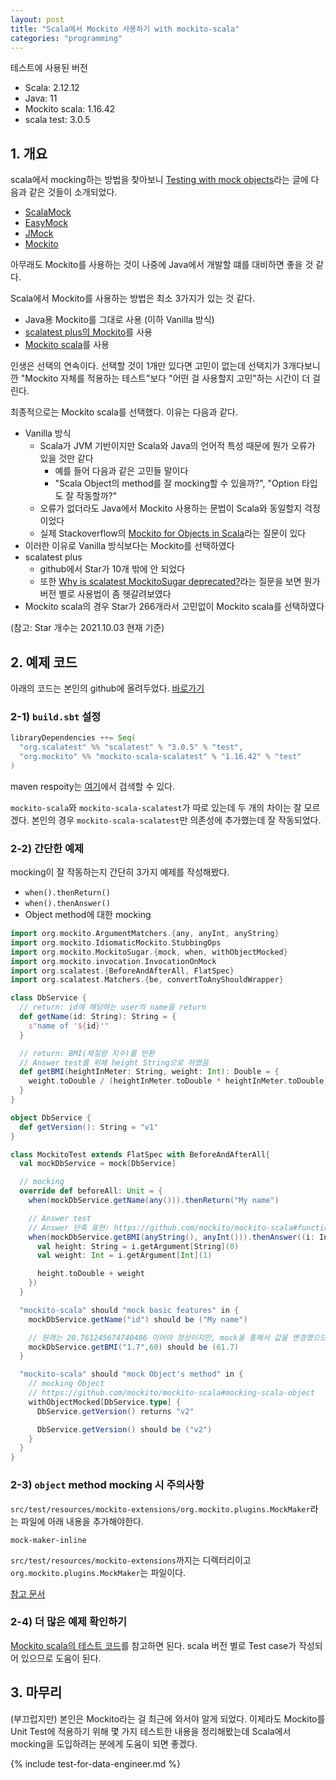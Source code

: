 ```yaml
---
layout: post
title: "Scala에서 Mockito 사용하기 with mockito-scala"
categories: "programming"
---
```


테스트에 사용된 버전

- Scala: 2.12.12
- Java: 11
- Mockito scala: 1.16.42
- scala test: 3.0.5

## 1. 개요

scala에서 mocking하는 방법을 찾아보니 [Testing with mock objects](https://www.scalatest.org/user_guide/testing_with_mock_objects)라는 글에 다음과 같은 것들이 소개되었다.

- [ScalaMock](https://www.scalatest.org/user_guide/testing_with_mock_objects#scalamock)
- [EasyMock](https://www.scalatest.org/plus/easymock)
- [JMock](https://www.scalatest.org/plus/jmock)
- [Mockito](https://www.scalatest.org/plus/mockito)

아무래도 Mockito를 사용하는 것이 나중에 Java에서 개발할 떄를 대비하면 좋을 것 같다.

Scala에서 Mockito를 사용하는 방법은 최소 3가지가 있는 것 같다.

- Java용 Mockito를 그대로 사용 (이하 Vanilla 방식)
- [scalatest plus의 Mockito](https://github.com/scalatest/scalatestplus-mockito)를 사용
- [Mockito scala](https://github.com/mockito/mockito-scala)를 사용

인생은 선택의 연속이다. 선택할 것이 1개만 있다면 고민이 없는데 선택지가 3개다보니깐 "Mockito 자체를 적용하는 테스트"보다 "어떤 걸 사용할지 고민"하는 시간이 더 걸린다.

최종적으로는 Mockito scala를 선택했다. 이유는 다음과 같다.

- Vanilla 방식
    - Scala가 JVM 기반이지만  Scala와 Java의 언어적 특성 때문에 뭔가 오류가 있을 것만 같다
        - 예를 들어 다음과 같은 고민들 말이다
        - "Scala Object의 method를 잘 mocking할 수 있을까?", "Option 타입도 잘 작동할까?"
    - 오류가 없더라도 Java에서 Mockito 사용하는 문법이 Scala와 동일할지 걱정이었다
    - 실제 Stackoverflow의 [Mockito for Objects in Scala](https://stackoverflow.com/questions/16443801/mockito-for-objects-in-scala)라는 질문이 있다
- 이러한 이유로 Vanilla 방식보다는 Mockito를 선택하였다
- scalatest plus
    - github에서 Star가 10개 밖에 안 되었다
    - 또한 [Why is scalatest MockitoSugar deprecated?](https://stackoverflow.com/q/48552339/2930152)라는 질문을 보면 뭔가 버전 별로 사용법이 좀 헷갈려보였다
- Mockito scala의 경우 Star가 266개라서 고민없이 Mockito scala를 선택하였다

(참고: Star 개수는 2021.10.03 현재 기준)

## 2. 예제 코드

아래의 코드는 본인의 github에 올려두었다. [바로가기](https://github.com/jason-heo/mockito-scala-example)

### 2-1) `build.sbt` 설정

```scala
libraryDependencies ++= Seq(
  "org.scalatest" %% "scalatest" % "3.0.5" % "test",
  "org.mockito" %% "mockito-scala-scalatest" % "1.16.42" % "test"
)
```

maven respoity는 [여기](https://search.maven.org/search?q=mockito-scala)에서 검색할 수 있다.

`mockito-scala`와 `mockito-scala-scalatest`가 따로 있는데 두 개의 차이는 잘 모르겠다. 본인의 경우 `mockito-scala-scalatest`만 의존성에 추가했는데 잘 작동되었다.

### 2-2) 간단한 예제

mocking이 잘 작동하는지 간단히 3가지 예제를 작성해봤다.

- `when().thenReturn()`
- `when().thenAnswer()`
- Object method에 대한 mocking

```scala
import org.mockito.ArgumentMatchers.{any, anyInt, anyString}
import org.mockito.IdiomaticMockito.StubbingOps
import org.mockito.MockitoSugar.{mock, when, withObjectMocked}
import org.mockito.invocation.InvocationOnMock
import org.scalatest.{BeforeAndAfterAll, FlatSpec}
import org.scalatest.Matchers.{be, convertToAnyShouldWrapper}

class DbService {
  // return: id에 해당하는 user의 name을 return
  def getName(id: String): String = {
    s"name of '${id}'"
  }

  // return: BMI(체질량 지수)를 반환
  // Answer test를 위해 height String으로 하였음
  def getBMI(heightInMeter: String, weight: Int): Double = {
    weight.toDouble / (heightInMeter.toDouble * heightInMeter.toDouble)
  }
}

object DbService {
  def getVersion(): String = "v1"
}

class MockitoTest extends FlatSpec with BeforeAndAfterAll{
  val mockDbService = mock[DbService]

  // mocking
  override def beforeAll: Unit = {
    when(mockDbService.getName(any())).thenReturn("My name")

    // Answer test
    // Answer 단축 표현: https://github.com/mockito/mockito-scala#function-answers
    when(mockDbService.getBMI(anyString(), anyInt())).thenAnswer((i: InvocationOnMock) => {
      val height: String = i.getArgument[String](0)
      val weight: Int = i.getArgument[Int](1)

      height.toDouble + weight
    })
  }

  "mockito-scala" should "mock basic features" in {
    mockDbService.getName("id") should be ("My name")

    // 원래는 20.761245674740486 이어야 정상이지만, mock을 통해서 값을 변경했으므로 61.7이 반환되어야 한다
    mockDbService.getBMI("1.7",60) should be (61.7)
  }

  "mockito-scala" should "mock Object's method" in {
    // mocking Object
    // https://github.com/mockito/mockito-scala#mocking-scala-object
    withObjectMocked[DbService.type] {
      DbService.getVersion() returns "v2"

      DbService.getVersion() should be ("v2")
    }
  }
}
```

### 2-3) `object` method mocking 시 주의사항

`src/test/resources/mockito-extensions/org.mockito.plugins.MockMaker`라는 파일에 아래 내용을 추가해야한다.

```
mock-maker-inline
```

`src/test/resources/mockito-extensions`까지는 디렉터리이고 `org.mockito.plugins.MockMaker`는 파일이다.

[참고 문서](https://github.com/mockito/mockito-scala#mocking-scala-object)

### 2-4) 더 많은 예제 확인하기

[Mockito scala의 테스트 코드](https://github.com/mockito/mockito-scala/tree/release/1.x/scalatest/src/test)를 참고하면 된다. scala 버전 별로 Test case가 작성되어 있으므로 도움이 된다.

## 3. 마무리

(부끄럽지만) 본인은 Mockito라는 걸 최근에 와서야 알게 되었다. 이제라도 Mockito를 Unit Test에 적용하기 위해 몇 가지 테스트한 내용을 정리해봤는데 Scala에서 mocking을 도입하려는 분에게 도움이 되면 좋겠다.

{% include test-for-data-engineer.md %}
